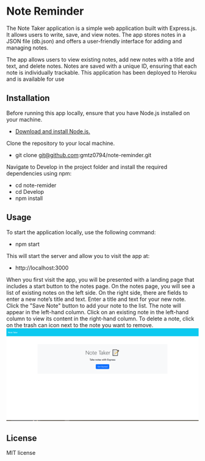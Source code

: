 # Note Reminder

The Note Taker application is a simple web application built with Express.js. It allows users to write, save, and view notes. The app stores notes in a JSON file (db.json) and offers a user-friendly interface for adding and managing notes.

The app allows users to view existing notes, add new notes with a title and text, and delete notes.
Notes are saved with a unique ID, ensuring that each note is individually trackable.
This application has been deployed to Heroku and is available for use

## Installation

Before running this app locally, ensure that you have Node.js installed on your machine.

- [Download and install Node.js.](https://nodejs.org/en)

Clone the repository to your local machine.

- git clone git@github.com:gmtz0794/note-reminder.git

Navigate to Develop in the project folder and install the required dependencies using npm:

- cd note-remider
- cd Develop
- npm install

## Usage

To start the application locally, use the following command:

- npm start

This will start the server and allow you to visit the app at:

- http://localhost:3000

When you first visit the app, you will be presented with a landing page that includes a start button to the notes page. On the notes page, you will see a list of existing notes on the left side. On the right side, there are fields to enter a new note’s title and text. Enter a title and text for your new note. Click the "Save Note" button to add your note to the list. The note will appear in the left-hand column. Click on an existing note in the left-hand column to view its content in the right-hand column. To delete a note, click on the trash can icon next to the note you want to remove.![Alt text](note-reminder.PNG)

## License

MIT license
